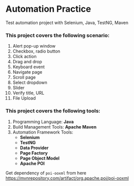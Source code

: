 # Automation Practice
Test automation project with Selenium, Java, TestNG, Maven

### This project covers the following scenario:
1. Alert pop-up window
2. Checkbox, radio button
3. Click action
4. Drag and drop
5. Keyboard event
6. Navigate page
7. Scroll page
8. Select dropdown
9. Slider
10. Verify title, URL
11. File Upload


### This project covers the following tools:
1. Programming Language: **Java**
2. Build Management Tools: **Apache Maven**
3. Automation Framework Tools:
   - **Selenium**
   - **TestNG**
   - **Data Provider**
   - **Page Factory**
   - **Page Object Model**
   - **Apache POI**


Get dependency of `poi-ooxml` from here https://mvnrepository.com/artifact/org.apache.poi/poi-ooxml

